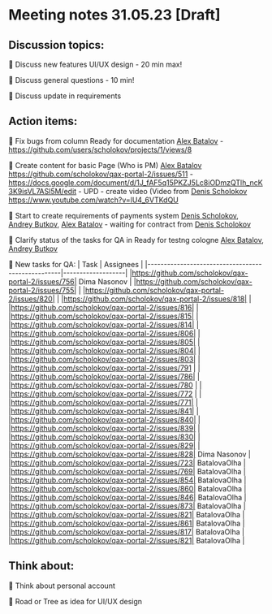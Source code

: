 # Meeting notes 31.05.23 [Draft]

## Discussion topics: 

:black_square_button: Discuss new features UI/UX design - 20 min max!  

:black_square_button: Discuss general questions - 10 min!

:black_square_button: Discuss update in requirements 


## Action items:

:black_square_button: Fix bugs from column Ready for documentation [Alex Batalov](https://github.com/ABatalov) - https://github.com/users/scholokov/projects/1/views/8

:black_square_button: Create content for basic Page (Who is PM)  [Alex Batalov](https://github.com/ABatalov) https://github.com/scholokov/qax-portal-2/issues/511 - https://docs.google.com/document/d/1J_fAF5q15PKZJ5Lc8iODmzQTlh_ncK3K9isVL7ASl5M/edit - UPD - create video  (Video from [Denis Scholokov](https://github.com/scholokov) https://www.youtube.com/watch?v=lU4_6VTKdQU 

:black_square_button: Start to create requirements of payments system [Denis Scholokov](https://github.com/scholokov), [Andrey Butkov](https://github.com/ButKoff), [Alex Batalov](https://github.com/ABatalov)  - waiting for contract from [Denis Scholokov](https://github.com/scholokov)

:black_square_button: Clarify status of the tasks for QA in Ready for testng cologne [Alex Batalov](https://github.com/ABatalov), [Andrey Butkov](https://github.com/ButKoff)  

:black_square_button: New tasks for QA: 
| Task                                  | Assignees            | 
|---------------------------------------------------|-------------------|
|https://github.com/scholokov/qax-portal-2/issues/756| Dima Nasonov |
|https://github.com/scholokov/qax-portal-2/issues/755| |
|https://github.com/scholokov/qax-portal-2/issues/820| |
|https://github.com/scholokov/qax-portal-2/issues/818| |
|https://github.com/scholokov/qax-portal-2/issues/816| |
|https://github.com/scholokov/qax-portal-2/issues/815| |
|https://github.com/scholokov/qax-portal-2/issues/814| |
|https://github.com/scholokov/qax-portal-2/issues/806| |
|https://github.com/scholokov/qax-portal-2/issues/805| |
|https://github.com/scholokov/qax-portal-2/issues/804| |
|https://github.com/scholokov/qax-portal-2/issues/803| |
|https://github.com/scholokov/qax-portal-2/issues/791 | |
|https://github.com/scholokov/qax-portal-2/issues/786| |
|https://github.com/scholokov/qax-portal-2/issues/780 | |
|https://github.com/scholokov/qax-portal-2/issues/772 | |
|https://github.com/scholokov/qax-portal-2/issues/771| | 
|https://github.com/scholokov/qax-portal-2/issues/841| | 
|https://github.com/scholokov/qax-portal-2/issues/840| |
|https://github.com/scholokov/qax-portal-2/issues/839| |
|https://github.com/scholokov/qax-portal-2/issues/830| |
|https://github.com/scholokov/qax-portal-2/issues/829| |
|https://github.com/scholokov/qax-portal-2/issues/828| Dima Nasonov |
|https://github.com/scholokov/qax-portal-2/issues/723| BatalovaOlha |
|https://github.com/scholokov/qax-portal-2/issues/769| BatalovaOlha |
|https://github.com/scholokov/qax-portal-2/issues/854| BatalovaOlha |
|https://github.com/scholokov/qax-portal-2/issues/860| BatalovaOlha |
|https://github.com/scholokov/qax-portal-2/issues/846| BatalovaOlha |
|https://github.com/scholokov/qax-portal-2/issues/873| BatalovaOlha |
|https://github.com/scholokov/qax-portal-2/issues/821| BatalovaOlha |
|https://github.com/scholokov/qax-portal-2/issues/861| BatalovaOlha |
|https://github.com/scholokov/qax-portal-2/issues/817| BatalovaOlha |
|https://github.com/scholokov/qax-portal-2/issues/821| BatalovaOlha |

## Think about:  

:black_square_button: Think about personal account 

:black_square_button: Road or Tree as idea for UI/UX design   


 
